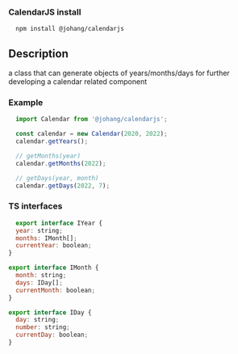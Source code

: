 ### CalendarJS install

```
  npm install @johang/calendarjs
```

## Description
a class that can generate objects of years/months/days for further developing a calendar related component

### Example

```js
  import Calendar from '@johang/calendarjs';

  const calendar = new Calendar(2020, 2022);
  calendar.getYears();

  // getMonths(year)
  calendar.getMonths(2022);

  // getDays(year, month)
  calendar.getDays(2022, 7);

```

### TS interfaces

```js
  export interface IYear {
  year: string;
  months: IMonth[];
  currentYear: boolean;
}

export interface IMonth {
  month: string;
  days: IDay[];
  currentMonth: boolean;
}

export interface IDay {
  day: string;
  number: string;
  currentDay: boolean;
}

```
